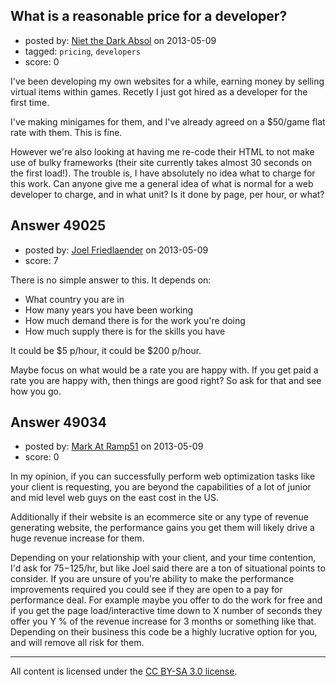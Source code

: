 ## What is a reasonable price for a developer?

- posted by: [Niet the Dark Absol](https://stackexchange.com/users/-1/21773-niet-the-dark-absol) on 2013-05-09
- tagged: `pricing`, `developers`
- score: 0

I've been developing my own websites for a while, earning money by selling virtual items within games. Recetly I just got hired as a developer for the first time.

I've making minigames for them, and I've already agreed on a $50/game flat rate with them. This is fine.

However we're also looking at having me re-code their HTML to not make use of bulky frameworks (their site currently takes almost 30 seconds on the first load!). The trouble is, I have absolutely no idea what to charge for this work. Can anyone give me a general idea of what is normal for a web developer to charge, and in what unit? Is it done by page, per hour, or what?


## Answer 49025

- posted by: [Joel Friedlaender](https://stackexchange.com/users/-1/5543-joel-friedlaender) on 2013-05-09
- score: 7

There is no simple answer to this.  It depends on:

 - What country you are in
 - How many years you have been working
 - How much demand there is for the work you're doing
 - How much supply there is for the skills you have

It could be $5 p/hour, it could be $200 p/hour.

Maybe focus on what would be a rate you are happy with.  If you get paid a rate you are happy with, then things are good right?  So ask for that and see how you go.


## Answer 49034

- posted by: [Mark At Ramp51](https://stackexchange.com/users/-1/23908-mark-at-ramp51) on 2013-05-09
- score: 0

In my opinion, if you can successfully perform web optimization tasks like your client is requesting, you are beyond the capabilities of a lot of junior and mid level web guys on the east cost in the US.

Additionally if their website is an ecommerce site or any type of revenue generating website, the performance gains you get them will likely drive a huge revenue increase for them.

Depending on your relationship with your client, and your time contention, I'd ask for $75-$125/hr, but like Joel said there are a ton of situational points to consider.  If you are unsure of you're ability to make the performance improvements required you could see if they are open to a pay for performance deal.  For example maybe you offer to do the work for free and if you get the page load/interactive time down to X number of seconds they offer you Y % of the revenue increase for 3 months or something like that.  Depending on their business this code be a highly lucrative option for you, and will remove all risk for them.





---

All content is licensed under the [CC BY-SA 3.0 license](https://creativecommons.org/licenses/by-sa/3.0/).

